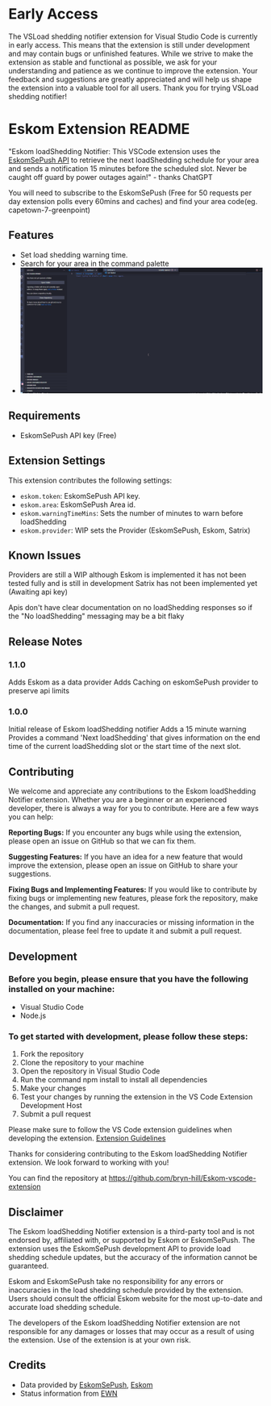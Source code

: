 # Early Access

The VSLoad shedding notifier extension for Visual Studio Code is currently in early access. This means that the extension is still under development and may contain bugs or unfinished features. While we strive to make the extension as stable and functional as possible, we ask for your understanding and patience as we continue to improve the extension. Your feedback and suggestions are greatly appreciated and will help us shape the extension into a valuable tool for all users. Thank you for trying VSLoad shedding notifier!

# Eskom Extension README

"Eskom loadShedding Notifier: This VSCode extension uses the [EskomSePush API](https://eskomsepush.gumroad.com/l/api) to retrieve the next loadShedding schedule for your area and sends a notification 15 minutes before the scheduled slot. Never be caught off guard by power outages again!" - thanks ChatGPT

You will need to subscribe to the EskomSePush (Free for 50 requests per day extension polls every 60mins and caches) and find your area code(eg. capetown-7-greenpoint)

## Features

- Set load shedding warning time.
- Search for your area in the command palette
- ![Get the next load shedding slot](images/Animation.gif)

## Requirements

- EskomSePush API key (Free)

## Extension Settings

This extension contributes the following settings:

- `eskom.token`: EskomSePush API key.
- `eskom.area`: EskomSePush Area id.
- `eskom.warningTimeMins`: Sets the number of minutes to warn before loadShedding
- `eskom.provider`: WIP sets the Provider (EskomSePush, Eskom, Satrix)

## Known Issues

Providers are still a WIP although Eskom is implemented it has not been tested fully and is still in development
Satrix has not been implemented yet (Awaiting api key)

Apis don't have clear documentation on no loadShedding responses so if the "No loadShedding" messaging may be a bit flaky

## Release Notes

### 1.1.0

Adds Eskom as a data provider
Adds Caching on eskomSePush provider to preserve api limits

### 1.0.0

Initial release of Eskom loadShedding notifier
Adds a 15 minute warning
Provides a command 'Next loadShedding' that gives information on the end time of the current loadShedding slot or the start time of the next slot.

## Contributing

We welcome and appreciate any contributions to the Eskom loadShedding Notifier extension. Whether you are a beginner or an experienced developer, there is always a way for you to contribute. Here are a few ways you can help:

**Reporting Bugs:** If you encounter any bugs while using the extension, please open an issue on GitHub so that we can fix them.

**Suggesting Features:** If you have an idea for a new feature that would improve the extension, please open an issue on GitHub to share your suggestions.

**Fixing Bugs and Implementing Features:** If you would like to contribute by fixing bugs or implementing new features, please fork the repository, make the changes, and submit a pull request.

**Documentation:** If you find any inaccuracies or missing information in the documentation, please feel free to update it and submit a pull request.

## Development

### Before you begin, please ensure that you have the following installed on your machine:

- Visual Studio Code
- Node.js

### To get started with development, please follow these steps:

1. Fork the repository
2. Clone the repository to your machine
3. Open the repository in Visual Studio Code
4. Run the command npm install to install all dependencies
5. Make your changes
6. Test your changes by running the extension in the VS Code Extension Development Host
7. Submit a pull request

Please make sure to follow the VS Code extension guidelines when developing the extension. [Extension Guidelines](https://code.visualstudio.com/api/references/extension-guidelines)

Thanks for considering contributing to the Eskom loadShedding Notifier extension. We look forward to working with you!

You can find the repository at https://github.com/bryn-hill/Eskom-vscode-extension

## Disclaimer

The Eskom loadShedding Notifier extension is a third-party tool and is not endorsed by, affiliated with, or supported by Eskom or EskomSePush. The extension uses the EskomSePush development API to provide load shedding schedule updates, but the accuracy of the information cannot be guaranteed.

Eskom and EskomSePush take no responsibility for any errors or inaccuracies in the load shedding schedule provided by the extension. Users should consult the official Eskom website for the most up-to-date and accurate load shedding schedule.

The developers of the Eskom loadShedding Notifier extension are not responsible for any damages or losses that may occur as a result of using the extension. Use of the extension is at your own risk.

## Credits

- Data provided by [EskomSePush](https://sepush.co.za/), [Eskom](https://loadShedding.eskom.co.za/)
- Status information from [EWN](https://ewn.co.za/assets/loadShedding/api/status)
